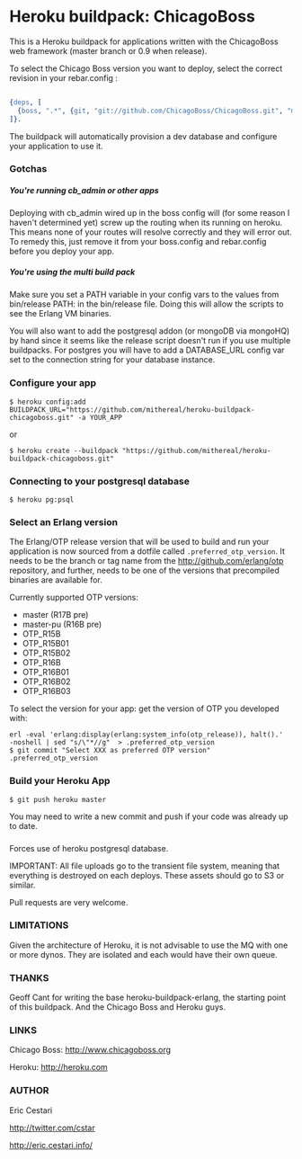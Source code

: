 # Heroku buildpack: ChicagoBoss


This is a Heroku buildpack for applications written with the ChicagoBoss web framework (master branch or 0.9 when release).

To select the Chicago Boss version you want to deploy, select the correct revision in your rebar.config :

```erlang

{deps, [
  {boss, ".*", {git, "git://github.com/ChicagoBoss/ChicagoBoss.git", "master"}}
]}.

```

The buildpack will automatically provision a dev database and configure your application to use it.

### Gotchas

##### You're running cb_admin or other apps
Deploying with cb_admin wired up in the boss config will (for some reason I haven't determined yet) screw up the routing when its running on heroku. This means none of your routes will resolve correctly and they will error out. To remedy this, just remove it from your boss.config and rebar.config before you deploy your app.

##### You're using the multi build pack
Make sure you set a PATH variable in your config vars to the values from bin/release PATH: in the bin/release file. Doing this will allow the scripts to see the Erlang VM binaries.

You will also want to add the postgresql addon (or mongoDB via mongoHQ) by hand since it seems like the release script doesn't run if you use multiple buildpacks. For postgres you will have to add a DATABASE_URL config var set to the connection string for your database instance.

### Configure your app

    $ heroku config:add BUILDPACK_URL="https://github.com/mithereal/heroku-buildpack-chicagoboss.git" -a YOUR_APP

or
    
    $ heroku create --buildpack "https://github.com/mithereal/heroku-buildpack-chicagoboss.git"

### Connecting to your postgresql database

    $ heroku pg:psql

### Select an Erlang version

The Erlang/OTP release version that will be used to build and run your application is now sourced from a dotfile called `.preferred_otp_version`. It needs to be the branch or tag name from the http://github.com/erlang/otp repository, and further, needs to be one of the versions that precompiled binaries are available for.

Currently supported OTP versions:

* master (R17B pre)
* master-pu (R16B pre)
* OTP_R15B
* OTP_R15B01
* OTP_R15B02
* OTP_R16B
* OTP_R16B01
* OTP_R16B02
* OTP_R16B03

To select the version for your app:
get the version of OTP you developed with:

    erl -eval 'erlang:display(erlang:system_info(otp_release)), halt().'  -noshell | sed "s/\"*//g"  > .preferred_otp_version
    $ git commit "Select XXX as preferred OTP version" .preferred_otp_version

### Build your Heroku App

    $ git push heroku master

You may need to write a new commit and push if your code was already up to date.

### 

Forces use of heroku postgresql database.

IMPORTANT: All file uploads go to the transient file system, meaning that everything is destroyed on each deploys. These assets should go to S3 or similar.

Pull requests are very welcome.

### LIMITATIONS

Given the architecture of Heroku, it is not advisable to use the MQ with one or more dynos. They are isolated and each would have their own queue.

### THANKS

Geoff Cant for writing the base heroku-buildpack-erlang, the starting point of this buildpack. And the Chicago Boss and Heroku guys.

### LINKS

Chicago Boss: http://www.chicagoboss.org

Heroku: http://heroku.com

### AUTHOR

Eric Cestari

http://twitter.com/cstar

http://eric.cestari.info/
